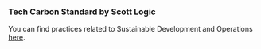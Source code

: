 ### Tech Carbon Standard by Scott Logic

You can find practices related to Sustainable Development and Operations [here](https://www.techcarbonstandard.org/).
